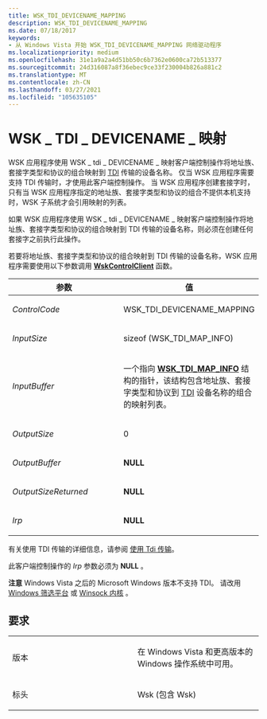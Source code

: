 ```yaml
---
title: WSK_TDI_DEVICENAME_MAPPING
description: WSK_TDI_DEVICENAME_MAPPING
ms.date: 07/18/2017
keywords:
- 从 Windows Vista 开始 WSK_TDI_DEVICENAME_MAPPING 网络驱动程序
ms.localizationpriority: medium
ms.openlocfilehash: 31e1a9a2a4d51bb50c6b7362e0600ca72b513377
ms.sourcegitcommit: 24d316087a8f36ebec9ce33f230004b826a881c2
ms.translationtype: MT
ms.contentlocale: zh-CN
ms.lasthandoff: 03/27/2021
ms.locfileid: "105635105"
---
```

# <a name="wsk_tdi_devicename_mapping"></a>WSK \_ TDI \_ DEVICENAME \_ 映射


WSK 应用程序使用 WSK \_ tdi \_ DEVICENAME \_ 映射客户端控制操作将地址族、套接字类型和协议的组合映射到 [TDI](/previous-versions/windows/hardware/network/ff565094(v=vs.85)) 传输的设备名称。 仅当 WSK 应用程序需要支持 TDI 传输时，才使用此客户端控制操作。 当 WSK 应用程序创建套接字时，只有当 WSK 应用程序指定的地址族、套接字类型和协议的组合不提供本机支持时，WSK 子系统才会引用映射的列表。

如果 WSK 应用程序使用 WSK \_ tdi \_ DEVICENAME \_ 映射客户端控制操作将地址族、套接字类型和协议的组合映射到 TDI 传输的设备名称，则必须在创建任何套接字之前执行此操作。

若要将地址族、套接字类型和协议的组合映射到 TDI 传输的设备名称，WSK 应用程序需要使用以下参数调用 [**WskControlClient**](/windows-hardware/drivers/ddi/wsk/nc-wsk-pfn_wsk_control_client) 函数。

<table>
<colgroup>
<col width="50%" />
<col width="50%" />
</colgroup>
<thead>
<tr class="header">
<th>参数</th>
<th>值</th>
</tr>
</thead>
<tbody>
<tr class="odd">
<td><p><em>ControlCode</em></p></td>
<td><p>WSK_TDI_DEVICENAME_MAPPING</p></td>
</tr>
<tr class="even">
<td><p><em>InputSize</em></p></td>
<td><p>sizeof (WSK_TDI_MAP_INFO) </p></td>
</tr>
<tr class="odd">
<td><p><em>InputBuffer</em></p></td>
<td><p>一个指向 <a href="/windows-hardware/drivers/ddi/wsk/ns-wsk-_wsk_tdi_map_info" data-raw-source="[&lt;strong&gt;WSK_TDI_MAP_INFO&lt;/strong&gt;](/windows-hardware/drivers/ddi/wsk/ns-wsk-_wsk_tdi_map_info)"><strong>WSK_TDI_MAP_INFO</strong></a> 结构的指针，该结构包含地址族、套接字类型和协议到 <a href="/previous-versions/windows/hardware/network/ff565091(v=vs.85)" data-raw-source="[TDI](/previous-versions/windows/hardware/network/ff565091(v=vs.85))">TDI</a> 设备名称的组合的映射列表。</p></td>
</tr>
<tr class="even">
<td><p><em>OutputSize</em></p></td>
<td><p>0</p></td>
</tr>
<tr class="odd">
<td><p><em>OutputBuffer</em></p></td>
<td><p><strong>NULL</strong></p></td>
</tr>
<tr class="even">
<td><p><em>OutputSizeReturned</em></p></td>
<td><p><strong>NULL</strong></p></td>
</tr>
<tr class="odd">
<td><p><em>Irp</em></p></td>
<td><p><strong>NULL</strong></p></td>
</tr>
</tbody>
</table>

有关使用 TDI 传输的详细信息，请参阅 [使用 Tdi 传输](./using-tdi-transports.md)。

此客户端控制操作的 *Irp* 参数必须为 **NULL** 。

**注意**  Windows Vista 之后的 Microsoft Windows 版本不支持 TDI。 请改用 [Windows 筛选平台](./introduction-to-windows-filtering-platform-callout-drivers.md) 或 [Winsock 内核](/windows-hardware/drivers/ddi/_netvista/) 。

 

<a name="requirements"></a>要求
------------

<table>
<colgroup>
<col width="50%" />
<col width="50%" />
</colgroup>
<tbody>
<tr class="odd">
<td><p>版本</p></td>
<td><p>在 Windows Vista 和更高版本的 Windows 操作系统中可用。</p></td>
</tr>
<tr class="even">
<td><p>标头</p></td>
<td>Wsk (包含 Wsk) </td>
</tr>
</tbody>
</table>


